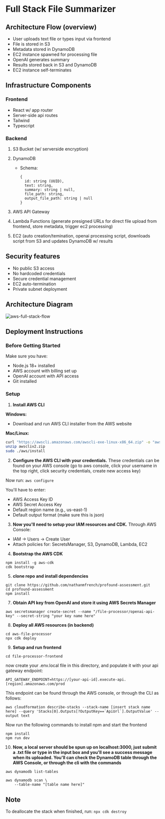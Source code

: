 # Full Stack File Summarizer

## Architecture Flow (overview)
- User uploads text file or types input via frontend
- File is stored in S3
- Metadata stored in DynamoDB
- EC2 instance spawned for processing file
- OpenAI generates summary
- Results stored back in S3 and DynamoDB
- EC2 instance self-terminates

## Infrastructure Components

### Frontend
- React w/ app router
- Server-side api routes
- Tailwind
- Typescript

### Backend 
1. S3 Bucket (w/ serverside encryption)

2. DynamoDB
   - Schema:
     ```
     {
       id: string (UUID),
       text: string,
       summary: string | null,
       file_path: string,
       output_file_path: string | null
     }
     ```

3. AWS API Gateway

4. Lambda Functions (generate presigned URLs for direct file upload from frontend, store metadata, trigger ec2 processing)

5. EC2 (auto creation/temination, openai processing script, downloads script from S3 and updates DynamoDB w/ results

## Security features
- No public S3 access
- No hardcoded credentials
- Secure credential management
- EC2 auto-termination
- Private subnet deployment


## Architecture Diagram

![aws-full-stack-flow](https://github.com/user-attachments/assets/ca751784-9f32-4981-9cfc-348b0eb1b1aa)

## Deployment Instructions

### Before Getting Started
Make sure you have:
- Node.js 18+ installed
- AWS account with billing set up
- OpenAI account with API access
- Git installed

### Setup

1. **Install AWS CLI**

**Windows:**
- Download and run AWS CLI installer from the AWS website

**Mac/Linux:**
```bash
curl "https://awscli.amazonaws.com/awscli-exe-linux-x86_64.zip" -o "awscliv2.zip"
unzip awscliv2.zip
sudo ./aws/install
```

2) **Configure the AWS CLI with your credentials.** These credentials can be found on your AWS console (go to aws console, click your username in the top right, click security credentials, create new access key)

Now run:
```aws configure```

You'll have to enter:
- AWS Access Key ID
- AWS Secret Access Key
- Default region name (e.g., us-east-1)
- Default output format (make sure this is json)

3) **Now you'll need to setup your IAM resources and CDK.**
Through AWS Console:
- IAM → Users → Create User
- Attach policies for: SecretsManager, S3, DynamoDB, Lambda, EC2

4) **Bootstrap the AWS CDK**
```
npm install -g aws-cdk
cdk bootstrap
```

 5) **clone repo and install dependencies**
```
git clone https://github.com/nathanmfrench/profound-assessment.git
cd profound-assessment
npm install
```


7) **Obtain API key from OpenAI and store it using AWS Secrets Manager**
```
aws secretsmanager create-secret --name "/file-processor/openai-api-key" --secret-string "your key name here"
```

8) **Deploy all AWS resources (in backend)**

```
cd aws-file-processor
npx cdk deploy
```

9) **Setup and run frontend**

```
cd file-processor-frontend
```
now create your .env.local file in this directory, and populate it with your api gateway endpoint:
```
API_GATEWAY_ENDPOINT=https://[your-api-id].execute-api.[region].amazonaws.com/prod
```

This endpoint can be found through the AWS console, or through the CLI as follows:

```
aws cloudformation describe-stacks --stack-name [insert stack name here] --query 'Stacks[0].Outputs[?OutputKey==`ApiUrl`].OutputValue' --output text
```
Now run the following commands to install npm and start the frontend
```
npm install
npm run dev
```

10) **Now, a local server should be spun up on localhost:3000, just submit a .txt file or type in the input box and you'll see a success message when its uploaded. You'll can check the DynamoDB table through the AWS Console, or through the cli with the commands**
```
aws dynamodb list-tables
```

```
aws dynamodb scan \
    --table-name "[table name here]"
```

## Note
To deallocate the stack when finished, run:
```npx cdk destroy```


